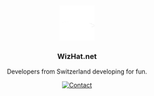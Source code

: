 
<div id="top"></div>
<!--
*** Thanks for checking out the Best-README-Template. If you have a suggestion
*** that would make this better, please fork the repo and create a pull request
*** or simply open an issue with the tag "enhancement".
*** Don't forget to give the project a star!
*** Thanks again! Now go create something AMAZING! :D
-->





<!-- PROJECT LOGO -->
<br />
<div align="center">
  <a href="./assets/brand/WizHatLogo.png">
    <img src="./assets/brand/WizHatLogo.png" alt="Logo" width="80" height="80">
  </a>

  <h3 align="center">WizHat.net</h3>

  <p align="center">
    Developers from Switzerland developing for fun.
    <br />
<div>


[![Contact](https://img.shields.io/badge/Contact-support%40wizhat.net-blue?style=for-the-badge)](mailto:support@wizhat.net)

</div>
  </p>
</div>
